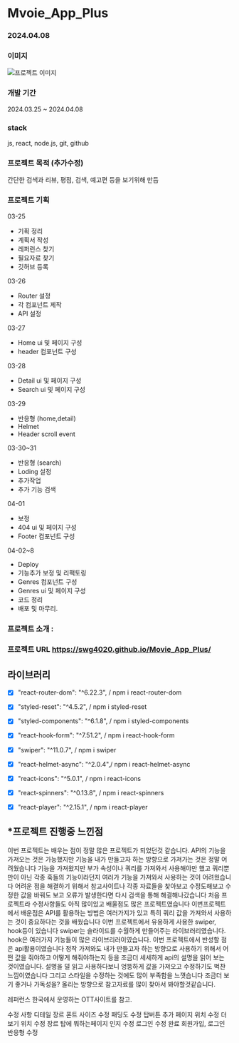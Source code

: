 # Mvoie_App_Plus

### 2024.04.08

### 이미지 
![프로젝트 이미지](https://github.com/swg4020/Movie_App_Plus/assets/162289678/135a0d6b-4dc2-4020-a670-9bd6096e3771)

### 개발 기간
 2024.03.25 ~ 2024.04.08

### stack
js, react, node.js, git, github

### 프로젝트 목적 (추가수정)
간단한 검색과 리뷰, 평점, 검색, 예고편 등을 보기위해 만듬

### 프로젝트 기획 

03-25 
- 기획 정리
- 계획서 작성
- 레퍼런스 찾기
- 필요자료 찾기
- 깃허브 등록

03-26
- Router 설정
- 각 컴포넌트 제작
- API 설정

03-27
- Home ui 및 페이지 구성
- header 컴포넌트 구성

03-28
- Detail ui 및 페이지 구성
- Search ui 및 페이지 구성

03-29
- 반응형 (home,detail)
- Helmet
- Header scroll event

03-30~31
- 반응형 (search)
- Loding 설정
- 추가작업
- 추가 기능 검색

04-01
- 보정
- 404 ui 및 페이지 구성
- Footer 컴포넌트 구성

04-02~8
- Deploy
- 기능추가 보정 및 리팩토링
- Genres 컴포넌트 구성
- Genres ui 및 페이지 구성
- 코드 정리
- 배포 및 마무리.

### 프로젝트 소개 :

### 프로젝트 URL  https://swg4020.github.io/Movie_App_Plus/ 

## 라이브러리
- [x] "react-router-dom": "^6.22.3", / npm i react-router-dom
- [x] "styled-reset": "^4.5.2", / npm i styled-reset
- [x] "styled-components": "^6.1.8", / npm i styled-components
- [x] "react-hook-form": "^7.51.2", / npm i react-hook-form
- [x] "swiper": "^11.0.7", / npm i swiper
- [x] "react-helmet-async": "^2.0.4",/ npm i react-helmet-async
- [x] "react-icons": "^5.0.1", / npm i react-icons
- [x] "react-spinners": "^0.13.8", / npm i react-spinners
- [x] "react-player": "^2.15.1", / npm i react-player


## *프로젝트 진행중 느낀점
이번 프로젝트는 배우는 점이 정말 많은 프로젝트가 되었던것 같습니다. API의 기능을 가져오는 것은 가능했지만 기능을 내가 만들고자 하는 방향으로 가져가는 것은 정말 어려웠습니다 기능을 가져왔지만 부가 속성이나 쿼리를 가져와서 사용해야만 했고 쿼리뿐만이 아닌 각종 훅들의 기능이라던지 여러가 기능을 가져와서 사용하는 것이 어려웠습니다 어려운 점을 해결하기 위해서 참고사이트나 각종 자료들을 찾아보고 수정도해보고 수정한 값을 바꿔도 보고 오류가 발생한다면 다시 검색을 통해 해결해나갔습니다 처음 프로젝트라 수정사항들도 아직 많이있고 배울점도 많은 프로젝트였습니다 이번프로젝트에서 배운점은 API를 활용하는 방법은 여러가지가 있고 특히 쿼리 값을 가져와서 사용하는 것이 중요하다는 것을 배웠습니다 이번 프로젝트에서 유용하게 사용한 swiper, hook등이 있습니다 swiper는 슬라이드를 수월하게 만들어주는 라이브러리였습니다. hook은 여러가지 기능들이 많은 라이브리러이였습니다. 이번 프로젝트에서 반성할 점은 api활용이였습니다 정작 가져와도 내가 만들고자 하는 방향으로 사용하기 위해서 어떤 값을 줘야하고 어떻게 해줘야하는지 등을 조금더 세세하게 api의 설명을 읽어 보는 것이였습니다. 설명을 덜 읽고 사용하다보니 엉뚱하게 값을 가져오고 수정하기도 벅찬 느낌이였습니다 그리고 스타일을 수정하는 것에도 많이 부족함을 느꼇습니다 조금더 보기 좋거나 가독성을? 올리는 방향으로 참고자료를 많이 찾아서 봐야할것같습니다.

레퍼런스
한국에서 운영하는 OTT사이트를 참고.

수정 사항
디테일 장르 폰트 사이즈 수정 패딩도 수정
탑버튼 추가
페이지 위치 수정
더보기 위치 수정
장르 탑에 뭐하는페이지 인지 수정
로그인 수정 완료
회원가입, 로그인 반응형 수정

